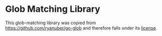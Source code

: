 # Glob Matching Library

This glob-matching library was copied from https://github.com/ryanuber/go-glob and therefore falls under its [license](LICENSE).
